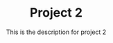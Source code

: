 ---
category: "project"
title: "Project 2"
subtitle: "This is the description for project 2"
githubLink: "#"
---